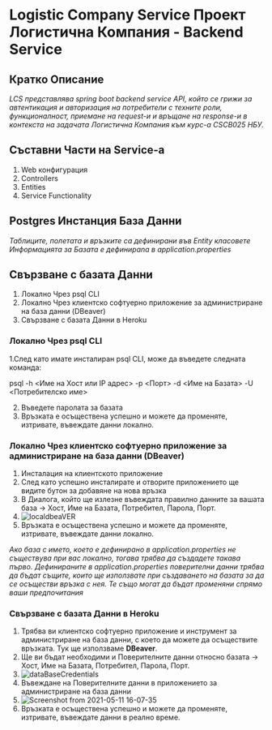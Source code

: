 # Logistic Company Service Проект Логистична Компания - Backend Service

## Кратко Описание
*LCS представлява spring boot backend service API, който се грижи за автентикация и авторизация на потребители с техните роли, функционалност, приемане на request-и и връщане на response-и в контекста на задачата Логистична Компания към курс-а CSCB025 НБУ.*

## Съставни Части на Service-a

1. Web конфигурация
2. Controllers
3. Entities
4. Service Functionality

## Postgres Инстанция База Данни
*Таблиците, полетата и връзките са дефинирани във Entity класовете*
*Информацията за Базата e дефинираna в application.properties*

## Свързване с базата Данни

1. Локално Чрез psql CLI
2. Локално Чрез клиентско софтуерно приложение за администриране на база данни (DBeaver)
3. Свързване с базата Данни в Heroku


### Локално Чрез psql CLI

1.След като имате инсталиран psql CLI, може да въведете следната команда:

psql -h <Име на Хост или IP адрес> -p <Порт> -d <Име на Базата> -U <Потребителско име>

2. Въведете паролата за базата
3. Връзката е осъществена успешно и можете да променяте, изтривате, въвеждате данни локално.

### Локално Чрез клиентско софтуерно приложение за администриране на база данни (DBeaver)

1. Инсталация на клиентското приложение
2. След като успешно инсталирате и отворите приложението ще видите бутон за добавяне на нова връзка
3. В Диалога, който ще излезне въвеждата правилно данните за вашата база  ->  Хост, Име на Базата, Потребител, Парола, Порт.
4. ![localdbeaVER](https://user-images.githubusercontent.com/47338843/117786010-0f77ce80-b280-11eb-86d2-8156daf954dd.png)
5. Връзката е осъществена успешно и можете да променяте, изтривате, въвеждате данни локално.

*Ако база с името, което е дефинирано в application.properties не съществува при вас локално, тогава трябва да създадете такава първо.*
*Дефинираните в application.properties поверителни данни трябва да бъдат същите, които ще използвате при създаването на базата за да се осъществи връзка с нея. Те също могат да бъдат променяни спрямо ваши предпочитания*

### Свързване с базата Данни в Heroku

1. Трябва ви клиентско софтуерно приложение и инструмент за администриране на база данни, с което да можете да осъществите връзката. Тук ще използваме **DBeaver**.
2. Ще ви бъдат необходими и Поверителните данни относно базата ->  Хост, Име на Базата, Потребител, Парола, Порт.
3. ![dataBaseCredentials](https://user-images.githubusercontent.com/47338843/117772875-9d4cbd00-b272-11eb-8ff7-ee97ac35d74f.png)
4. Въвеждане на Поверителните данни в приложението за администриране на база данни
5. ![Screenshot from 2021-05-11 16-07-35](https://user-images.githubusercontent.com/47338843/117773379-34197980-b273-11eb-8ee3-ac0a1fc38804.png)
6. Връзката е осъществена успешно и можете да променяте, изтривате, въвеждате данни в реално време.

